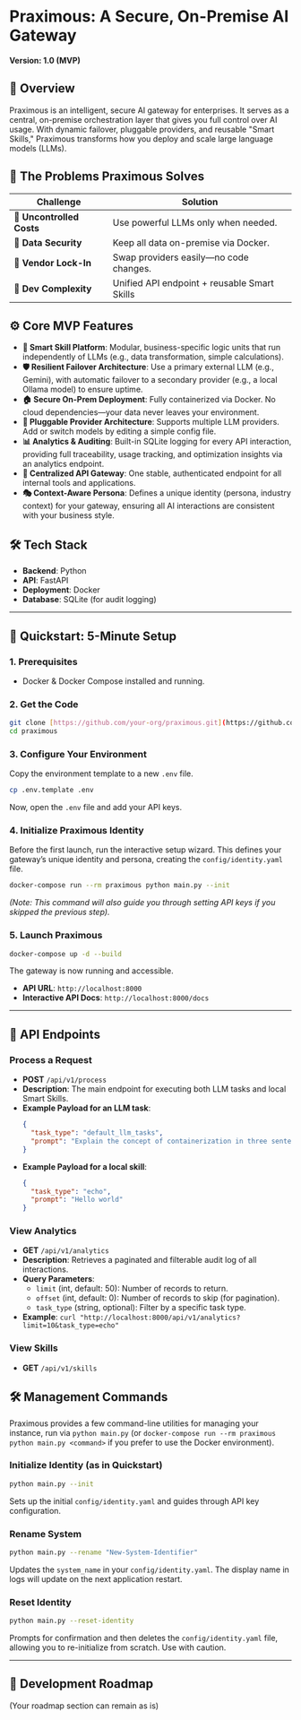 # Praximous: A Secure, On-Premise AI Gateway

**Version: 1.0 (MVP)**

## 🧠 Overview

Praximous is an intelligent, secure AI gateway for enterprises. It serves as a central, on-premise orchestration layer that gives you full control over AI usage. With dynamic failover, pluggable providers, and reusable "Smart Skills," Praximous transforms how you deploy and scale large language models (LLMs).

## 🚨 The Problems Praximous Solves

| Challenge              | Solution                                  |
| ---------------------- | ----------------------------------------- |
| 💸 **Uncontrolled Costs** | Use powerful LLMs only when needed.        |
| 🔐 **Data Security** | Keep all data on-premise via Docker.        |
| 🧱 **Vendor Lock-In** | Swap providers easily—no code changes.      |
| 🧩 **Dev Complexity** | Unified API endpoint + reusable Smart Skills|

## ⚙️ Core MVP Features

- **🧠 Smart Skill Platform**: Modular, business-specific logic units that run independently of LLMs (e.g., data transformation, simple calculations).
- **🛡️ Resilient Failover Architecture**: Use a primary external LLM (e.g., Gemini), with automatic failover to a secondary provider (e.g., a local Ollama model) to ensure uptime.
- **🏠 Secure On-Prem Deployment**: Fully containerized via Docker. No cloud dependencies—your data never leaves your environment.
- **🔌 Pluggable Provider Architecture**: Supports multiple LLM providers. Add or switch models by editing a simple config file.
- **📊 Analytics & Auditing**: Built-in SQLite logging for every API interaction, providing full traceability, usage tracking, and optimization insights via an analytics endpoint.
- **🧵 Centralized API Gateway**: One stable, authenticated endpoint for all internal tools and applications.
- **🎭 Context-Aware Persona**: Defines a unique identity (persona, industry context) for your gateway, ensuring all AI interactions are consistent with your business style.

## 🛠️ Tech Stack

- **Backend**: Python
- **API**: FastAPI
- **Deployment**: Docker
- **Database**: SQLite (for audit logging)

---

## 🚀 Quickstart: 5-Minute Setup

### 1. Prerequisites

- Docker & Docker Compose installed and running.

### 2. Get the Code

```bash
git clone [https://github.com/your-org/praximous.git](https://github.com/your-org/praximous.git)
cd praximous
```

### 3. Configure Your Environment

Copy the environment template to a new `.env` file.

```bash
cp .env.template .env
```
Now, open the `.env` file and add your API keys.

### 4. Initialize Praximous Identity

Before the first launch, run the interactive setup wizard. This defines your gateway’s unique identity and persona, creating the `config/identity.yaml` file.

```bash
docker-compose run --rm praximous python main.py --init
```
*(Note: This command will also guide you through setting API keys if you skipped the previous step).*

### 5. Launch Praximous

```bash
docker-compose up -d --build
```

The gateway is now running and accessible.
- **API URL**: `http://localhost:8000`
- **Interactive API Docs**: `http://localhost:8000/docs`

---

## 📡 API Endpoints

### Process a Request
- **POST** `/api/v1/process`
- **Description**: The main endpoint for executing both LLM tasks and local Smart Skills.
- **Example Payload for an LLM task**:
  ```json
  {
    "task_type": "default_llm_tasks",
    "prompt": "Explain the concept of containerization in three sentences."
  }
  ```
- **Example Payload for a local skill**:
  ```json
  {
    "task_type": "echo",
    "prompt": "Hello world"
  }
  ```

### View Analytics
- **GET** `/api/v1/analytics`
- **Description**: Retrieves a paginated and filterable audit log of all interactions.
- **Query Parameters**:
    - `limit` (int, default: 50): Number of records to return.
    - `offset` (int, default: 0): Number of records to skip (for pagination).
    - `task_type` (string, optional): Filter by a specific task type.
- **Example**: `curl "http://localhost:8000/api/v1/analytics?limit=10&task_type=echo"`

### View Skills
- **GET** `/api/v1/skills`

## 🛠️ Management Commands

Praximous provides a few command-line utilities for managing your instance, run via `python main.py` (or `docker-compose run --rm praximous python main.py <command>` if you prefer to use the Docker environment).

### Initialize Identity (as in Quickstart)
```bash
python main.py --init
```
Sets up the initial `config/identity.yaml` and guides through API key configuration.

### Rename System
```bash
python main.py --rename "New-System-Identifier"
```
Updates the `system_name` in your `config/identity.yaml`. The display name in logs will update on the next application restart.

### Reset Identity
```bash
python main.py --reset-identity
```
Prompts for confirmation and then deletes the `config/identity.yaml` file, allowing you to re-initialize from scratch. Use with caution.

---
## 🧭 Development Roadmap
(Your roadmap section can remain as is)

```
